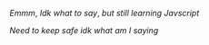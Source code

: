 $Emmm,\ Idk\ what\ to\ say,\ but\ still\ learning\ Javscript$

$Need\ to\ keep\ safe\ idk\ what\ am\ I\ saying$

<!---
null-none-nix/null-none-nix is a ✨ special ✨ repository because its `README.md` (this file) appears on your GitHub profile.
You can click the Preview link to take a look at your changes.
--->
